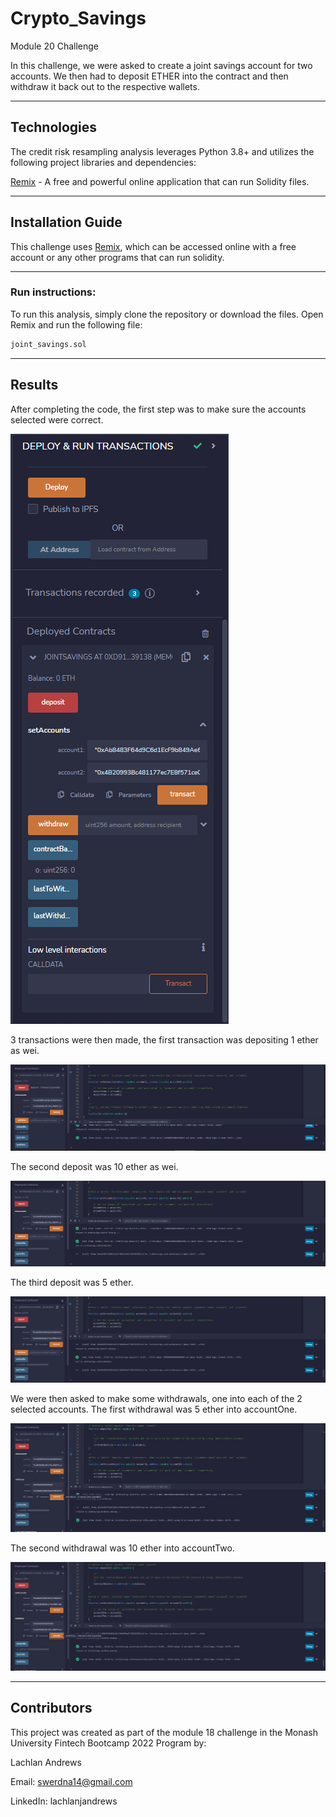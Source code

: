 # Crypto_Savings
Module 20 Challenge

In this challenge, we were asked to create a joint savings account for two accounts. We then had to deposit ETHER into the contract and then withdraw it back out to the respective wallets.

---

## Technologies

The credit risk resampling analysis leverages Python 3.8+ and utilizes the following project libraries and dependencies:

[Remix](remix.ethereum.org) - A free and powerful online application that can run Solidity files.


---

## Installation Guide


This challenge uses [Remix](remix.ethereum.org), which can be accessed online with a free account or any other programs that can run solidity.

---  

### **Run instructions:**
To run this analysis, simply clone the repository or download the files. Open Remix and run the following file: 
```python
joint_savings.sol
```
___
## Results

After completing the code, the first step was to make sure the accounts selected were correct.

![Accounts](/Screenshots/accounts.PNG)

3 transactions were then made, the first transaction was depositing 1 ether as wei.

![Transaction1](/Screenshots/transaction1.PNG)

The second deposit was 10 ether as wei.

![Transaction2](/Screenshots/transaction2.PNG)

The third deposit was 5 ether.

![Transaction3](/Screenshots/transaction3.PNG)

We were then asked to make some withdrawals, one into each of the 2 selected accounts. The first withdrawal was 5 ether into accountOne.

![Withdrawal1](/Screenshots/withdraw1.PNG)

The second withdrawal was 10 ether into accountTwo.

![Withdrawal2](/Screenshots/withdraw2.PNG)

---

## Contributors

This project was created as part of the module 18 challenge in the Monash University Fintech Bootcamp 2022 Program by:

Lachlan Andrews

Email: swerdna14@gmail.com

LinkedIn: lachlanjandrews
